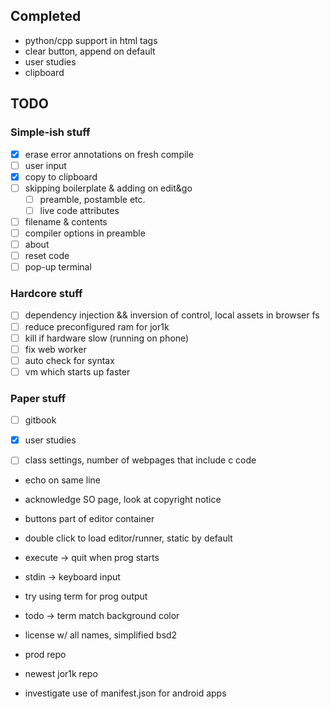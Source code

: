 ## Completed
 - python/cpp support in html tags
 - clear button, append on default
 - user studies
 - clipboard

## TODO

### Simple-ish stuff
- [x] erase error annotations on fresh compile
- [ ] user input
- [x] copy to clipboard
- [ ] skipping boilerplate & adding on edit&go
  - [ ] preamble, postamble etc.
  - [ ] live code attributes
- [ ] filename & contents
- [ ] compiler options in preamble
- [ ] about
- [ ] reset code
- [ ] pop-up terminal

### Hardcore stuff
- [ ] dependency injection && inversion of control, local assets in browser fs
- [ ] reduce preconfigured ram for jor1k
- [ ] kill if hardware slow (running on phone)
- [ ] fix web worker
- [ ] auto check for syntax
- [ ] vm which starts up faster

### Paper stuff
- [ ] gitbook
- [x] user studies
- [ ] class settings, number of webpages that include c code


- echo on same line
- acknowledge SO page, look at copyright notice

- buttons part of editor container
- double click to load editor/runner, static by default
- execute -> quit when prog starts
- stdin -> keyboard input
- try using term for prog output
- todo -> term match background color
- license w/ all names, simplified bsd2
- prod repo
- newest jor1k repo

- investigate use of manifest.json for android apps
